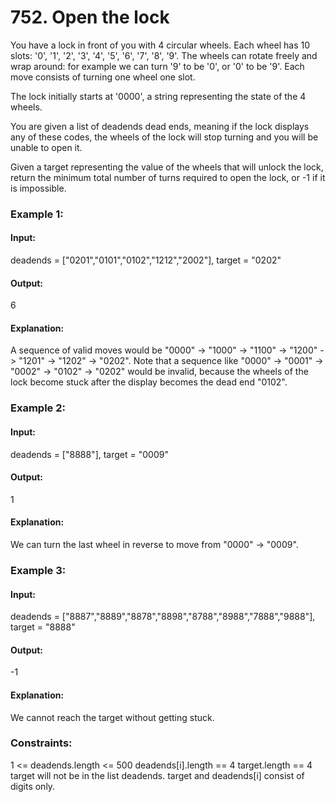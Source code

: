 # 752. Open the lock
You have a lock in front of you with 4 circular wheels. Each wheel has 10 slots: '0', '1', '2', '3', '4', '5', '6', '7', '8', '9'. The wheels can rotate freely and wrap around: for example we can turn '9' to be '0', or '0' to be '9'. Each move consists of turning one wheel one slot.

The lock initially starts at '0000', a string representing the state of the 4 wheels.

You are given a list of deadends dead ends, meaning if the lock displays any of these codes, the wheels of the lock will stop turning and you will be unable to open it.

Given a target representing the value of the wheels that will unlock the lock, return the minimum total number of turns required to open the lock, or -1 if it is impossible.

### Example 1:
#### Input: 
deadends = ["0201","0101","0102","1212","2002"], target = "0202"
#### Output:
6
#### Explanation: 
A sequence of valid moves would be "0000" -> "1000" -> "1100" -> "1200" -> "1201" -> "1202" -> "0202".
Note that a sequence like "0000" -> "0001" -> "0002" -> "0102" -> "0202" would be invalid,
because the wheels of the lock become stuck after the display becomes the dead end "0102".

### Example 2:
#### Input: 
deadends = ["8888"], target = "0009"
#### Output:
1
#### Explanation: 
We can turn the last wheel in reverse to move from "0000" -> "0009".

### Example 3:
#### Input: 
deadends = ["8887","8889","8878","8898","8788","8988","7888","9888"], target = "8888"
#### Output: 
-1
#### Explanation:
We cannot reach the target without getting stuck.

### Constraints:
1 <= deadends.length <= 500
deadends[i].length == 4
target.length == 4
target will not be in the list deadends.
target and deadends[i] consist of digits only.


